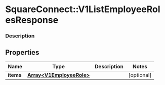 # SquareConnect::V1ListEmployeeRolesResponse

### Description



## Properties
Name | Type | Description | Notes
------------ | ------------- | ------------- | -------------
**items** | [**Array&lt;V1EmployeeRole&gt;**](V1EmployeeRole.md) |  | [optional] 



